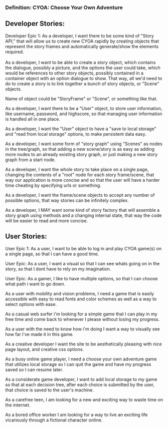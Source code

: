 <h3>Definition: CYOA: Choose Your Own Adventure</h3>


<h2>Developer Stories:</h2>
Developer Epic 1: As a developer, I want there to be some kind of "Story API," that will allow us to create new CYOA rapidly by creating objects that represent the story frames and automatically generate/show the elements required.
<br><br>
As a developer, I want to be able to create a story object, which contains the dialogue, possibly a picture, and the options the user could take, which would be references to other story objects, possibly contained in a container object with an option dialogue to show. That way, all we'd need to do to create a story is to link together a bunch of story objects, or "Scene" objects.

Name of object could be "StoryFrame" or "Scene", or something like that.

As a developer, I want there to be a "User" object, to store user information, like username, password, and highscore, so that managing user information is handled all in one place.

As a developer, I want the "User" object to have a "save to local storage" and "read from local storage" options, to make persistent data easy.

As a developer, I want some form of "story graph" using "Scenes" as nodes in the tree/graph, so that adding a new scene/story is as easy as adding more nodes to an already existing story graph, or just making a new story graph from a start node.

As a developer, I want the whole story to take place on a single page, changing the contents of a "root" node for each story frame/scene, that way our application is more concise and so that the user will have a harder time cheating by specifying urls or something.

As a developer, I want the frame/scene objects to accept any number of possible options, that way stories can be infinitely complex.

As a developer, I MAY want some kind of story factory that will assemble a story graph using methods and a changing internal state, that way the code will be easier to read and more concise.


<h2>User Stories:</h2>
User Epic 1: As a user, I want to be able to log in and play CYOA game(s) on a single page, so that I can have a good time.


User Epic: As a user, I want a visual so that I can see whats going on in the story, so that I dont have to rely on my imagination.

User Epic: As a gamer, I like to have multiple options, so that I can choose what path i want to go down.

As a user with mobility and vision problems, I need a game that is easily accessible with easy to read fonts and color schemes as well as a way to select options with ease.

As a casual web surfer i'm looking for a simple game that I can play in my free time and come back to whenever I please without losing my progress.

As a user with the need to know how i'm doing I want a way to visually see how far i've made it in this game.

As a creative developer I want the site to be aesthetically pleasing with nice page layout, and creative css options.

As a busy online game player, I need a choose your own adventure game that utilizes local storage so I can quit the game and have my progress saved so I can resume later.

As a considerate game developer, I want to add local storage to my game so that at each decision tree, after each choice is submitted by the user, that choice is saved to the user's machine.

As a carefree teen, I am looking for a new and exciting way to waste time on the internet.

As a bored office worker I am looking for a way to live an exciting life vicariously through a fictional character online. 

